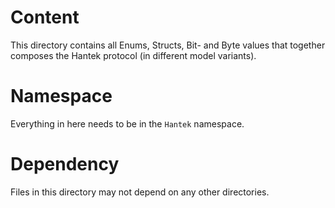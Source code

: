# Content
This directory contains all Enums, Structs, Bit- and Byte values
that together composes the Hantek protocol (in different model variants).

# Namespace
Everything in here needs to be in the `Hantek` namespace.

# Dependency
Files in this directory may not depend on any other directories.
